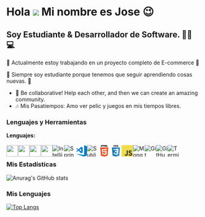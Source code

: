 # Hola <a href="https://www.gautamkrishnar.com/"><img src="https://media.giphy.com/media/hvRJCLFzcasrR4ia7z/giphy.gif" width="25px"></a> Mi nombre es Jose :wink:	

## Soy Estudiante & Desarrollador de Software. 👨‍🎓 💻

:pushpin: Actualmente estoy trabajando en un proyecto completo de E-commerce 🔭

:pushpin: Siempre soy estudiante porque tenemos que seguir aprendiendo cosas nuevas. 🌱

- 👯 Be collaborative! Help each other, and then we can create an amazing community.
- 🎶 Mis Pasatiempos: Amo ver pelic y juegos en mis tiempos libres.


### Lenguajes y Herramientas

__Lenguajes:__ 
<br />
<br />
<img align="left" src="https://img.icons8.com/fluent/96/000000/php.png" width="30" height="30" />
<img align="left" src="https://raw.githubusercontent.com/jmnote/z-icons/master/svg/java.svg" width="30" height="30" />
<img align="left" src="https://www.vectorlogo.zone/logos/mysql/mysql-official.svg" width="30" height="30"/>
<img align="left" src="https://img.icons8.com/color/64/000000/oracle-logo.png" width="30" height="30"/>
<img align="left" alt="Intellij IDEA" width="30" height="30" src="https://img.icons8.com/color/48/000000/intellij-idea.png" />
<img align="left" alt="Spring" width="30" height="30" src="https://img.icons8.com/color/48/000000/spring-logo.png" />
<img align="left" alt="Visual Studio Code" width="30" height="30" src="https://raw.githubusercontent.com/github/explore/80688e429a7d4ef2fca1e82350fe8e3517d3494d/topics/visual-studio-code/visual-studio-code.png" />
<img align="left" alt="SublimeText" width="30" height="30" src="https://img.icons8.com/color/48/000000/sublime-text.png" />
<img align="left" alt="HTML5" width="30" height="30" src="https://raw.githubusercontent.com/github/explore/80688e429a7d4ef2fca1e82350fe8e3517d3494d/topics/html/html.png" />
<img align="left" alt="CSS3" width="30" height="30" src="https://raw.githubusercontent.com/github/explore/80688e429a7d4ef2fca1e82350fe8e3517d3494d/topics/css/css.png" />
<img align="left" alt="JavaScript" width="30" height="30" src="https://raw.githubusercontent.com/github/explore/80688e429a7d4ef2fca1e82350fe8e3517d3494d/topics/javascript/javascript.png" />
<img align="left" alt="MongoDB" width="30" height="30" src="https://img.icons8.com/color/48/000000/mongodb.png" />
<img align="left" alt="Git" width="30" height="30" src="https://img.icons8.com/color/48/000000/git.png" />
<img align="left" alt="GitHub" width="30" height="30" src="https://img.icons8.com/color/48/000000/github--v1.png" />
<img align="left" alt="Terminal" width="30" height="30" src="https://img.icons8.com/color/48/000000/console.png" />
<br>

### Mis Estadísticas

![Anurag's GitHub stats](https://github-readme-stats.vercel.app/api?username=anuraghazra&theme=great-gatsby&show_icons=true)

### Mis Lenguajes

[![Top Langs](https://github-readme-stats.vercel.app/api/top-langs/?username=anuraghazra&layout=compact&theme=great-gatsby)](https://github.com/anuraghazra/github-readme-stats)



